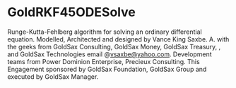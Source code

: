 GoldRKF45ODESolve
=================

Runge-Kutta-Fehlberg algorithm for solving an ordinary differential equation. Modelled, Architected and designed by Vance King Saxbe. A. with the geeks from GoldSax Consulting, GoldSax Money, GoldSax Treasury, ,  and GoldSax Technologies email @vsaxbe@yahoo.com. Development teams from Power Dominion Enterprise, Precieux Consulting. This Engagement sponsored by GoldSax Foundation, GoldSax Group and executed by GoldSax Manager.

